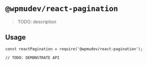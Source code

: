 # `@wpmudev/react-pagination`

> TODO: description

## Usage

```
const reactPagination = require('@wpmudev/react-pagination');

// TODO: DEMONSTRATE API
```
